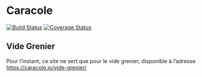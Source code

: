 Caracole
========

[![Build Status](https://travis-ci.org/nim65s/caracole.svg?branch=master)](https://travis-ci.org/nim65s/caracole)
[![Coverage Status](https://coveralls.io/repos/github/nim65s/caracole/badge.svg?branch=master)](https://coveralls.io/github/nim65s/caracole?branch=master)

Vide Grenier
------------

Pour l’instant, ce site ne sert que pour le vide grenier, disponible à l’adresse
https://caracole.io/vide-grenier/
